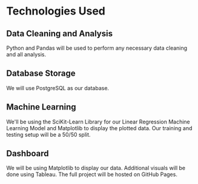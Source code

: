  # Technologies Used

 ## Data Cleaning and Analysis

Python and Pandas will be used to perform any necessary data cleaning and all analysis.

 ## Database Storage

We will use PostgreSQL as our database.

 ## Machine Learning

We'll be using the SciKit-Learn Library for our Linear Regression Machine Learning Model and Matplotlib to display the plotted data. Our training and testing setup will be a 50/50 split.

 ## Dashboard
 
We will be using Matplotlib to display our data. Additional visuals will be done using Tableau. The full project will be hosted on GitHub Pages.